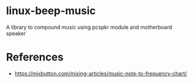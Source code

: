 # linux-beep-music
A library to compound music using pcspkr module and motherboard speaker

# References
- https://mixbutton.com/mixing-articles/music-note-to-frequency-chart/
